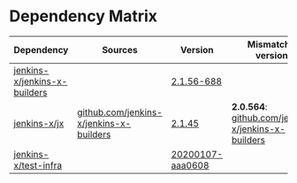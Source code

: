 # Dependency Matrix

Dependency | Sources | Version | Mismatched versions
---------- | ------- | ------- | -------------------
[jenkins-x/jenkins-x-builders](https://github.com/jenkins-x/jenkins-x-builders) |  | [2.1.56-688]() | 
[jenkins-x/jx](https://github.com/jenkins-x/jx.git) | [github.com/jenkins-x/jenkins-x-builders](https://github.com/jenkins-x/jenkins-x-builders) | [2.1.45](https://github.com/jenkins-x/jx/releases/tag/v2.1.45) | **2.0.564**: [github.com/jenkins-x/jenkins-x-builders](https://github.com/jenkins-x/jenkins-x-builders)
[jenkins-x/test-infra](https://github.com/jenkins-x/test-infra) |  | [20200107-aaa0608]() | 
